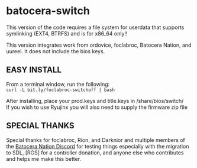 # batocera-switch

This version of the code requires a file system for userdata that supports symlinking (EXT4, BTRFS) and is for x86_64 only!!  

This version integrates work from ordovice, foclabroc, Batocera Nation, and uureel.  It does not include the bios keys.  

## EASY INSTALL
From a terminal window, run the following:<br>
```curl -L bit.ly/foclabroc-switchoff | bash```

After installing, place your prod.keys and title.keys in /share/bios/switch/  
If you wish to use Ryujinx you will also need to supply the firmware zip file

## SPECIAL THANKS
Special thanks for foclabroc, Rion, and Darknior and multiple members of the [Batocera Nation Discord](https://discord.gg/cuw5Xt7M7d) for testing things especially with the migration to SDL, [RGS] for a controller donation, and anyone else who contributes and helps me make this better. 


